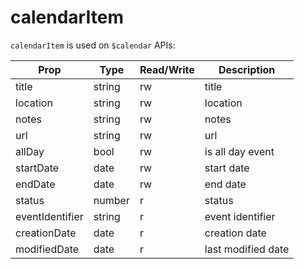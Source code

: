 # calendarItem

`calendarItem` is used on `$calendar` APIs:

Prop | Type | Read/Write | Description
---|---|---|---
title | string | rw | title
location | string | rw | location
notes | string | rw | notes
url | string | rw | url
allDay | bool | rw | is all day event
startDate | date | rw | start date
endDate | date | rw | end date
status | number | r | status
eventIdentifier | string | r | event identifier
creationDate | date | r | creation date
modifiedDate | date | r | last modified date